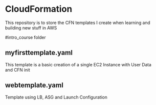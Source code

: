 # CloudFormation

This repository is to store the CFN templates I create when learning and building new stuff in AWS

#intro_course folder
 
## myfirsttemplate.yaml
This template is a basic creation of a single EC2 Instance with User Data and CFN init

## webtemplate.yaml
Template using LB, ASG and Launch Configuration
